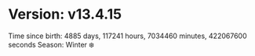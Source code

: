 # Version: v13.4.15
Time since birth: 4885 days, 117241 hours, 7034460 minutes, 422067600 seconds
Season: Winter ❄️
